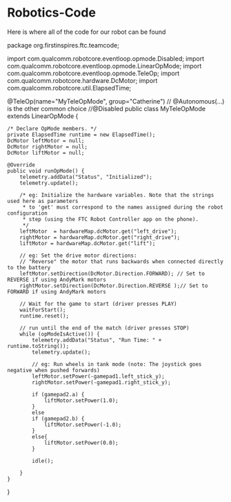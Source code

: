 # Robotics-Code
Here is where all of the code for our robot can be found

package org.firstinspires.ftc.teamcode;

import com.qualcomm.robotcore.eventloop.opmode.Disabled;
import com.qualcomm.robotcore.eventloop.opmode.LinearOpMode;
import com.qualcomm.robotcore.eventloop.opmode.TeleOp;
import com.qualcomm.robotcore.hardware.DcMotor;
import com.qualcomm.robotcore.util.ElapsedTime;

@TeleOp(name="MyTeleOpMode", group="Catherine")  // @Autonomous(...) is the other common choice
//@Disabled
public class MyTeleOpMode extends LinearOpMode {

    /* Declare OpMode members. */
    private ElapsedTime runtime = new ElapsedTime();
    DcMotor leftMotor = null;
    DcMotor rightMotor = null;
    DcMotor liftMotor = null;

    @Override
    public void runOpMode() {
        telemetry.addData("Status", "Initialized");
        telemetry.update();

        /* eg: Initialize the hardware variables. Note that the strings used here as parameters
         * to 'get' must correspond to the names assigned during the robot configuration
         * step (using the FTC Robot Controller app on the phone). 
         */
        leftMotor  = hardwareMap.dcMotor.get("left_drive");
        rightMotor = hardwareMap.dcMotor.get("right_drive");
        liftMotor = hardwareMap.dcMotor.get("lift");

        // eg: Set the drive motor directions:
        // "Reverse" the motor that runs backwards when connected directly to the battery
        leftMotor.setDirection(DcMotor.Direction.FORWARD); // Set to REVERSE if using AndyMark motors
        rightMotor.setDirection(DcMotor.Direction.REVERSE );// Set to FORWARD if using AndyMark motors

        // Wait for the game to start (driver presses PLAY)
        waitForStart();
        runtime.reset();

        // run until the end of the match (driver presses STOP)
        while (opModeIsActive()) {
            telemetry.addData("Status", "Run Time: " + runtime.toString());
            telemetry.update();

            // eg: Run wheels in tank mode (note: The joystick goes negative when pushed forwards)
            leftMotor.setPower(-gamepad1.left_stick_y);
            rightMotor.setPower(-gamepad1.right_stick_y);

            if (gamepad2.a) {
                liftMotor.setPower(1.0);
            }
            else
            if (gamepad2.b) {
                liftMotor.setPower(-1.0);
            }
            else{
                liftMotor.setPower(0.0);
            }

            idle();

        }
    }
}
